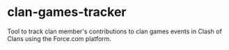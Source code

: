 # clan-games-tracker
Tool to track clan member's contributions to clan games events in Clash of Clans using the Force.com platform.
